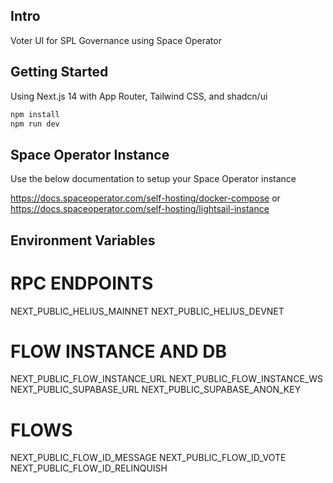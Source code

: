 ## Intro

Voter UI for SPL Governance using Space Operator


## Getting Started

Using Next.js 14 with App Router, Tailwind CSS, and shadcn/ui

```bash
npm install
npm run dev
```

## Space Operator Instance

Use the below documentation to setup your Space Operator instance

https://docs.spaceoperator.com/self-hosting/docker-compose
or 
https://docs.spaceoperator.com/self-hosting/lightsail-instance



## Environment Variables

# RPC ENDPOINTS
NEXT_PUBLIC_HELIUS_MAINNET
NEXT_PUBLIC_HELIUS_DEVNET

# FLOW INSTANCE AND DB
NEXT_PUBLIC_FLOW_INSTANCE_URL
NEXT_PUBLIC_FLOW_INSTANCE_WS
NEXT_PUBLIC_SUPABASE_URL
NEXT_PUBLIC_SUPABASE_ANON_KEY

# FLOWS
NEXT_PUBLIC_FLOW_ID_MESSAGE
NEXT_PUBLIC_FLOW_ID_VOTE
NEXT_PUBLIC_FLOW_ID_RELINQUISH

